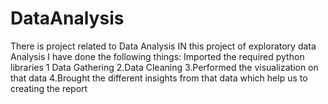 # DataAnalysis
There is project related to Data Analysis
IN this project of exploratory data Analysis I have done the following things:
Imported the required python libraries
1 Data Gathering
2.Data Cleaning
3.Performed the visualization on that data
4.Brought the different insights from that data which help us to creating the report
